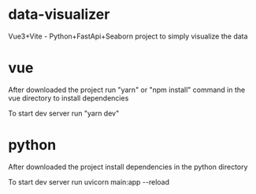 # data-visualizer
Vue3+Vite - Python+FastApi+Seaborn project to simply visualize the data 

# vue
After downloaded the project run "yarn" or "npm install" command in the vue directory to install dependencies

To start dev server run 
"yarn dev" 

# python
After downloaded the project install dependencies in the python directory

To start dev server run 
uvicorn main:app --reload
